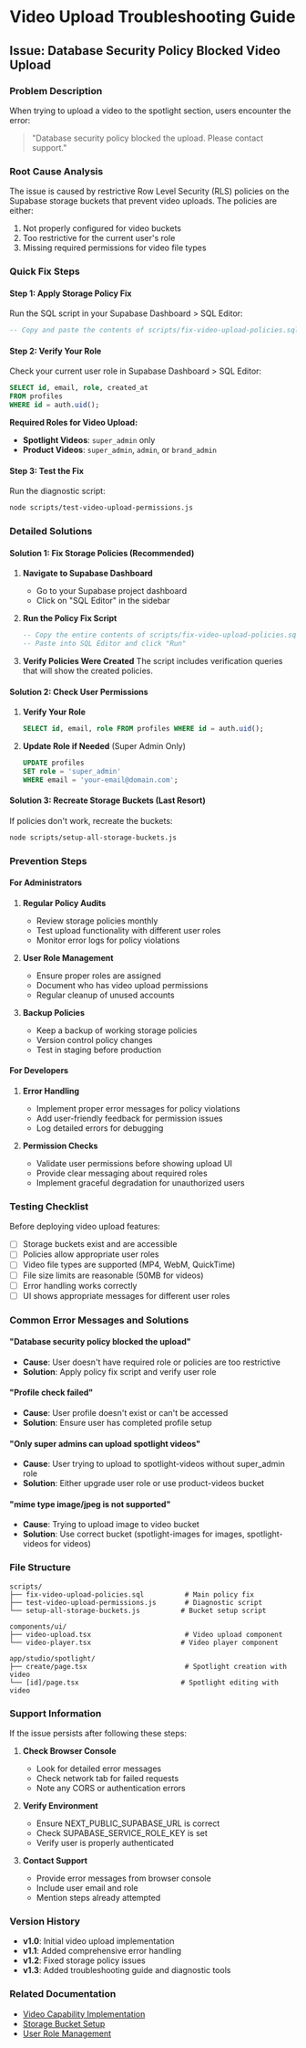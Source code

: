 # Video Upload Troubleshooting Guide

## Issue: Database Security Policy Blocked Video Upload

### Problem Description

When trying to upload a video to the spotlight section, users encounter the error:

> "Database security policy blocked the upload. Please contact support."

### Root Cause Analysis

The issue is caused by restrictive Row Level Security (RLS) policies on the Supabase storage buckets that prevent video uploads. The policies are either:

1. Not properly configured for video buckets
2. Too restrictive for the current user's role
3. Missing required permissions for video file types

### Quick Fix Steps

#### Step 1: Apply Storage Policy Fix

Run the SQL script in your Supabase Dashboard > SQL Editor:

```sql
-- Copy and paste the contents of scripts/fix-video-upload-policies.sql
```

#### Step 2: Verify Your Role

Check your current user role in Supabase Dashboard > SQL Editor:

```sql
SELECT id, email, role, created_at
FROM profiles
WHERE id = auth.uid();
```

**Required Roles for Video Upload:**

- **Spotlight Videos**: `super_admin` only
- **Product Videos**: `super_admin`, `admin`, or `brand_admin`

#### Step 3: Test the Fix

Run the diagnostic script:

```bash
node scripts/test-video-upload-permissions.js
```

### Detailed Solutions

#### Solution 1: Fix Storage Policies (Recommended)

1. **Navigate to Supabase Dashboard**

   - Go to your Supabase project dashboard
   - Click on "SQL Editor" in the sidebar

2. **Run the Policy Fix Script**

   ```sql
   -- Copy the entire contents of scripts/fix-video-upload-policies.sql
   -- Paste into SQL Editor and click "Run"
   ```

3. **Verify Policies Were Created**
   The script includes verification queries that will show the created policies.

#### Solution 2: Check User Permissions

1. **Verify Your Role**

   ```sql
   SELECT id, email, role FROM profiles WHERE id = auth.uid();
   ```

2. **Update Role if Needed** (Super Admin Only)
   ```sql
   UPDATE profiles
   SET role = 'super_admin'
   WHERE email = 'your-email@domain.com';
   ```

#### Solution 3: Recreate Storage Buckets (Last Resort)

If policies don't work, recreate the buckets:

```bash
node scripts/setup-all-storage-buckets.js
```

### Prevention Steps

#### For Administrators

1. **Regular Policy Audits**

   - Review storage policies monthly
   - Test upload functionality with different user roles
   - Monitor error logs for policy violations

2. **User Role Management**

   - Ensure proper roles are assigned
   - Document who has video upload permissions
   - Regular cleanup of unused accounts

3. **Backup Policies**
   - Keep a backup of working storage policies
   - Version control policy changes
   - Test in staging before production

#### For Developers

1. **Error Handling**

   - Implement proper error messages for policy violations
   - Add user-friendly feedback for permission issues
   - Log detailed errors for debugging

2. **Permission Checks**
   - Validate user permissions before showing upload UI
   - Provide clear messaging about required roles
   - Implement graceful degradation for unauthorized users

### Testing Checklist

Before deploying video upload features:

- [ ] Storage buckets exist and are accessible
- [ ] Policies allow appropriate user roles
- [ ] Video file types are supported (MP4, WebM, QuickTime)
- [ ] File size limits are reasonable (50MB for videos)
- [ ] Error handling works correctly
- [ ] UI shows appropriate messages for different user roles

### Common Error Messages and Solutions

#### "Database security policy blocked the upload"

- **Cause**: User doesn't have required role or policies are too restrictive
- **Solution**: Apply policy fix script and verify user role

#### "Profile check failed"

- **Cause**: User profile doesn't exist or can't be accessed
- **Solution**: Ensure user has completed profile setup

#### "Only super admins can upload spotlight videos"

- **Cause**: User trying to upload to spotlight-videos without super_admin role
- **Solution**: Either upgrade user role or use product-videos bucket

#### "mime type image/jpeg is not supported"

- **Cause**: Trying to upload image to video bucket
- **Solution**: Use correct bucket (spotlight-images for images, spotlight-videos for videos)

### File Structure

```
scripts/
├── fix-video-upload-policies.sql          # Main policy fix
├── test-video-upload-permissions.js       # Diagnostic script
└── setup-all-storage-buckets.js          # Bucket setup script

components/ui/
├── video-upload.tsx                       # Video upload component
└── video-player.tsx                      # Video player component

app/studio/spotlight/
├── create/page.tsx                        # Spotlight creation with video
└── [id]/page.tsx                         # Spotlight editing with video
```

### Support Information

If the issue persists after following these steps:

1. **Check Browser Console**

   - Look for detailed error messages
   - Check network tab for failed requests
   - Note any CORS or authentication errors

2. **Verify Environment**

   - Ensure NEXT_PUBLIC_SUPABASE_URL is correct
   - Check SUPABASE_SERVICE_ROLE_KEY is set
   - Verify user is properly authenticated

3. **Contact Support**
   - Provide error messages from browser console
   - Include user email and role
   - Mention steps already attempted

### Version History

- **v1.0**: Initial video upload implementation
- **v1.1**: Added comprehensive error handling
- **v1.2**: Fixed storage policy issues
- **v1.3**: Added troubleshooting guide and diagnostic tools

### Related Documentation

- [Video Capability Implementation](VIDEO_CAPABILITY_IMPLEMENTATION.md)
- [Storage Bucket Setup](scripts/setup-all-storage-buckets.js)
- [User Role Management](docs/user-role-management.md)
